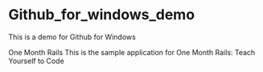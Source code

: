 Github_for_windows_demo
=======================

This is a demo for Github for Windows

One Month Rails
This is the sample application for One Month Rails: Teach Yourself to Code
